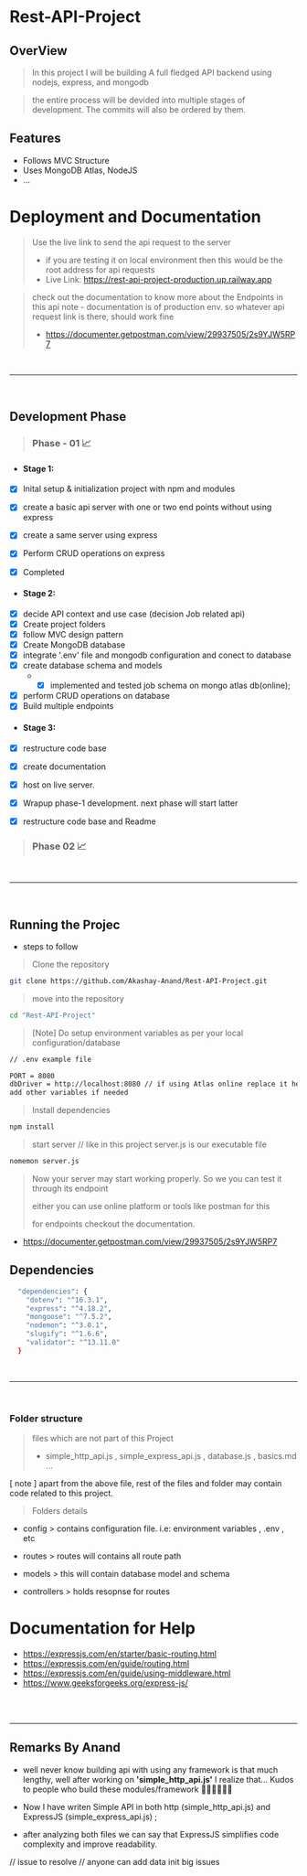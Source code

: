 # Rest-API-Project

## OverView

> In this project I will be building A full fledged API backend using nodejs, express, and mongodb

> the entire process will be devided into multiple stages of development. The commits will also be ordered by them.

## Features
- Follows MVC Structure
- Uses MongoDB Atlas, NodeJS
- ...

# Deployment and Documentation

> Use the live link to send the api request to the server
> - if you are testing it on local environment then this would be the root address for api requests
> - Live Link: https://rest-api-project-production.up.railway.app

> check out the documentation to know more about the Endpoints in this api
> note - documentation is of production env. so whatever api request link is there, should work fine
> - https://documenter.getpostman.com/view/29937505/2s9YJW5RP7 

<br/>
<hr/>
<br/>

## Development Phase
> ### Phase - 01 📈

- #### Stage 1:
- [X] Inital setup & initialization project with npm and modules 
- [X] create a basic api server with one or two end points without using express
- [x] create a same server using express
- [x] Perform CRUD operations on express

- [x] Completed 

- #### Stage 2: 
- [x] decide API context and use case (decision Job related api)
- [X] Create project folders
- [x] follow MVC design pattern
- [x] Create MongoDB database
- [x] integrate '.env' file and mongodb configuration and conect to database
- [x] create database schema and models
  - - [x] implemented and tested job schema on mongo atlas db(online);
- [x] perform CRUD operations on database
- [x] Build multiple endpoints 

- #### Stage 3:
- [x] restructure code base
- [x] create documentation
- [x] host on live server.
- [x] Wrapup phase-1 development. next phase will start latter

- [x] restructure code base and Readme

> ### Phase 02 📈



<br/>
<hr/>
<br/>

## Running the Projec

- steps to follow

> Clone the repository

```bash
git clone https://github.com/Akashay-Anand/Rest-API-Project.git
```

> move into the repository
```bash
cd "Rest-API-Project"
```

> [Note] Do setup environment variables as per your local configuration/database
```bash
// .env example file

PORT = 8080
dbDriver = http://localhost:8080 // if using Atlas online replace it here
add other variables if needed
``` 

> Install dependencies
```bash
npm install
```

> start server // like in this project server.js is our executable file
```bash
nomemon server.js
```

> Now your server may start working properly. So we you can test it through its endpoint
>
> either you can use online platform or tools like postman for this 
>
> for endpoints checkout the documentation.
- https://documenter.getpostman.com/view/29937505/2s9YJW5RP7 

## Dependencies

```bash
  "dependencies": {
    "dotenv": "^16.3.1",
    "express": "^4.18.2",
    "mongoose": "^7.5.2",
    "nodemon": "^3.0.1",
    "slugify": "^1.6.6",
    "validator": "^13.11.0"
  }
```

<br/>
<hr/>
<br/>


### Folder structure

> files which are not part of this Project
> - simple_http_api.js , simple_express_api.js , database.js , basics.md ...

[ note ] apart from the above file, rest of the files and folder may contain code related to this project.

> Folders details

- config > contains configuration file. i.e: environment variables , .env , etc

- routes > routes will contains all route path 

- models > this will contain database model and schema

- controllers > holds resopnse for routes



# Documentation for Help

- https://expressjs.com/en/starter/basic-routing.html
- https://expressjs.com/en/guide/routing.html
- https://expressjs.com/en/guide/using-middleware.html
- https://www.geeksforgeeks.org/express-js/

<br/>
<br/>
<hr/>

## Remarks By Anand

- well never know building api with using any framework is that much lengthy, well after working on **'simple_http_api.js'** I realize that... Kudos to people who build these modules/framework 🧑🏻‍💻✌🏻🤖

- Now I have writen Simple API in both http (simple_http_api.js) and ExpressJS (simple_express_api.js) ;
- after analyzing both files we can say that ExpressJS simplifies code complexity and improve readability.


// issue to resolve
// anyone can add data init big issues